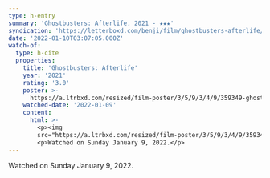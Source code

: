 ```yaml
---
type: h-entry
summary: 'Ghostbusters: Afterlife, 2021 - ★★★'
syndication: 'https://letterboxd.com/benji/film/ghostbusters-afterlife/'
date: '2022-01-10T03:07:05.000Z'
watch-of:
  type: h-cite
  properties:
    title: 'Ghostbusters: Afterlife'
    year: '2021'
    rating: '3.0'
    poster: >-
      https://a.ltrbxd.com/resized/film-poster/3/5/9/3/4/9/359349-ghostbusters-afterlife-0-500-0-750-crop.jpg?k=e8633ef589
    watched-date: '2022-01-09'
    content:
      html: >-
        <p><img
        src="https://a.ltrbxd.com/resized/film-poster/3/5/9/3/4/9/359349-ghostbusters-afterlife-0-500-0-750-crop.jpg?k=e8633ef589"/></p>
        <p>Watched on Sunday January 9, 2022.</p>
---
```

Watched on Sunday January 9, 2022.
